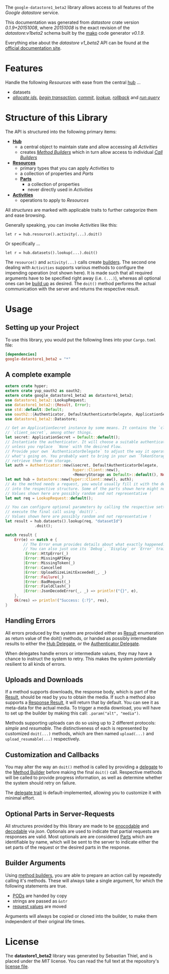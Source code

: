 <!---
DO NOT EDIT !
This file was generated automatically from 'src/mako/api/README.md.mako'
DO NOT EDIT !
-->
The `google-datastore1_beta2` library allows access to all features of the *Google datastore* service.

This documentation was generated from *datastore* crate version *0.1.9+20151008*, where *20151008* is the exact revision of the *datastore:v1beta2* schema built by the [mako](http://www.makotemplates.org/) code generator *v0.1.9*.

Everything else about the *datastore* *v1_beta2* API can be found at the
[official documentation site](https://developers.google.com/datastore/).
# Features

Handle the following *Resources* with ease from the central [hub](http://byron.github.io/google-apis-rs/google_datastore1_beta2/struct.Datastore.html) ... 

* datasets
 * [*allocate ids*](http://byron.github.io/google-apis-rs/google_datastore1_beta2/struct.DatasetAllocateIdCall.html), [*begin transaction*](http://byron.github.io/google-apis-rs/google_datastore1_beta2/struct.DatasetBeginTransactionCall.html), [*commit*](http://byron.github.io/google-apis-rs/google_datastore1_beta2/struct.DatasetCommitCall.html), [*lookup*](http://byron.github.io/google-apis-rs/google_datastore1_beta2/struct.DatasetLookupCall.html), [*rollback*](http://byron.github.io/google-apis-rs/google_datastore1_beta2/struct.DatasetRollbackCall.html) and [*run query*](http://byron.github.io/google-apis-rs/google_datastore1_beta2/struct.DatasetRunQueryCall.html)




# Structure of this Library

The API is structured into the following primary items:

* **[Hub](http://byron.github.io/google-apis-rs/google_datastore1_beta2/struct.Datastore.html)**
    * a central object to maintain state and allow accessing all *Activities*
    * creates [*Method Builders*](http://byron.github.io/google-apis-rs/google_datastore1_beta2/trait.MethodsBuilder.html) which in turn
      allow access to individual [*Call Builders*](http://byron.github.io/google-apis-rs/google_datastore1_beta2/trait.CallBuilder.html)
* **[Resources](http://byron.github.io/google-apis-rs/google_datastore1_beta2/trait.Resource.html)**
    * primary types that you can apply *Activities* to
    * a collection of properties and *Parts*
    * **[Parts](http://byron.github.io/google-apis-rs/google_datastore1_beta2/trait.Part.html)**
        * a collection of properties
        * never directly used in *Activities*
* **[Activities](http://byron.github.io/google-apis-rs/google_datastore1_beta2/trait.CallBuilder.html)**
    * operations to apply to *Resources*

All *structures* are marked with applicable traits to further categorize them and ease browsing.

Generally speaking, you can invoke *Activities* like this:

```Rust,ignore
let r = hub.resource().activity(...).doit()
```

Or specifically ...

```ignore
let r = hub.datasets().lookup(...).doit()
```

The `resource()` and `activity(...)` calls create [builders][builder-pattern]. The second one dealing with `Activities` 
supports various methods to configure the impending operation (not shown here). It is made such that all required arguments have to be 
specified right away (i.e. `(...)`), whereas all optional ones can be [build up][builder-pattern] as desired.
The `doit()` method performs the actual communication with the server and returns the respective result.

# Usage

## Setting up your Project

To use this library, you would put the following lines into your `Cargo.toml` file:

```toml
[dependencies]
google-datastore1_beta2 = "*"
```

## A complete example

```Rust
extern crate hyper;
extern crate yup_oauth2 as oauth2;
extern crate google_datastore1_beta2 as datastore1_beta2;
use datastore1_beta2::LookupRequest;
use datastore1_beta2::{Result, Error};
use std::default::Default;
use oauth2::{Authenticator, DefaultAuthenticatorDelegate, ApplicationSecret, MemoryStorage};
use datastore1_beta2::Datastore;

// Get an ApplicationSecret instance by some means. It contains the `client_id` and 
// `client_secret`, among other things.
let secret: ApplicationSecret = Default::default();
// Instantiate the authenticator. It will choose a suitable authentication flow for you, 
// unless you replace  `None` with the desired Flow.
// Provide your own `AuthenticatorDelegate` to adjust the way it operates and get feedback about 
// what's going on. You probably want to bring in your own `TokenStorage` to persist tokens and
// retrieve them from storage.
let auth = Authenticator::new(&secret, DefaultAuthenticatorDelegate,
                              hyper::Client::new(),
                              <MemoryStorage as Default>::default(), None);
let mut hub = Datastore::new(hyper::Client::new(), auth);
// As the method needs a request, you would usually fill it with the desired information
// into the respective structure. Some of the parts shown here might not be applicable !
// Values shown here are possibly random and not representative !
let mut req = LookupRequest::default();

// You can configure optional parameters by calling the respective setters at will, and
// execute the final call using `doit()`.
// Values shown here are possibly random and not representative !
let result = hub.datasets().lookup(req, "datasetId")
             .doit();

match result {
    Err(e) => match e {
        // The Error enum provides details about what exactly happened.
        // You can also just use its `Debug`, `Display` or `Error` traits
         Error::HttpError(_)
        |Error::MissingAPIKey
        |Error::MissingToken(_)
        |Error::Cancelled
        |Error::UploadSizeLimitExceeded(_, _)
        |Error::Failure(_)
        |Error::BadRequest(_)
        |Error::FieldClash(_)
        |Error::JsonDecodeError(_, _) => println!("{}", e),
    },
    Ok(res) => println!("Success: {:?}", res),
}

```
## Handling Errors

All errors produced by the system are provided either as [Result](http://byron.github.io/google-apis-rs/google_datastore1_beta2/enum.Result.html) enumeration as return value of 
the doit() methods, or handed as possibly intermediate results to either the 
[Hub Delegate](http://byron.github.io/google-apis-rs/google_datastore1_beta2/trait.Delegate.html), or the [Authenticator Delegate](http://byron.github.io/google-apis-rs/google_datastore1_beta2/../yup-oauth2/trait.AuthenticatorDelegate.html).

When delegates handle errors or intermediate values, they may have a chance to instruct the system to retry. This 
makes the system potentially resilient to all kinds of errors.

## Uploads and Downloads
If a method supports downloads, the response body, which is part of the [Result](http://byron.github.io/google-apis-rs/google_datastore1_beta2/enum.Result.html), should be
read by you to obtain the media.
If such a method also supports a [Response Result](http://byron.github.io/google-apis-rs/google_datastore1_beta2/trait.ResponseResult.html), it will return that by default.
You can see it as meta-data for the actual media. To trigger a media download, you will have to set up the builder by making
this call: `.param("alt", "media")`.

Methods supporting uploads can do so using up to 2 different protocols: 
*simple* and *resumable*. The distinctiveness of each is represented by customized 
`doit(...)` methods, which are then named `upload(...)` and `upload_resumable(...)` respectively.

## Customization and Callbacks

You may alter the way an `doit()` method is called by providing a [delegate](http://byron.github.io/google-apis-rs/google_datastore1_beta2/trait.Delegate.html) to the 
[Method Builder](http://byron.github.io/google-apis-rs/google_datastore1_beta2/trait.CallBuilder.html) before making the final `doit()` call. 
Respective methods will be called to provide progress information, as well as determine whether the system should 
retry on failure.

The [delegate trait](http://byron.github.io/google-apis-rs/google_datastore1_beta2/trait.Delegate.html) is default-implemented, allowing you to customize it with minimal effort.

## Optional Parts in Server-Requests

All structures provided by this library are made to be [enocodable](http://byron.github.io/google-apis-rs/google_datastore1_beta2/trait.RequestValue.html) and 
[decodable](http://byron.github.io/google-apis-rs/google_datastore1_beta2/trait.ResponseResult.html) via *json*. Optionals are used to indicate that partial requests are responses 
are valid.
Most optionals are are considered [Parts](http://byron.github.io/google-apis-rs/google_datastore1_beta2/trait.Part.html) which are identifiable by name, which will be sent to 
the server to indicate either the set parts of the request or the desired parts in the response.

## Builder Arguments

Using [method builders](http://byron.github.io/google-apis-rs/google_datastore1_beta2/trait.CallBuilder.html), you are able to prepare an action call by repeatedly calling it's methods.
These will always take a single argument, for which the following statements are true.

* [PODs][wiki-pod] are handed by copy
* strings are passed as `&str`
* [request values](http://byron.github.io/google-apis-rs/google_datastore1_beta2/trait.RequestValue.html) are moved

Arguments will always be copied or cloned into the builder, to make them independent of their original life times.

[wiki-pod]: http://en.wikipedia.org/wiki/Plain_old_data_structure
[builder-pattern]: http://en.wikipedia.org/wiki/Builder_pattern
[google-go-api]: https://github.com/google/google-api-go-client

# License
The **datastore1_beta2** library was generated by Sebastian Thiel, and is placed 
under the *MIT* license.
You can read the full text at the repository's [license file][repo-license].

[repo-license]: https://github.com/Byron/google-apis-rs/LICENSE.md
